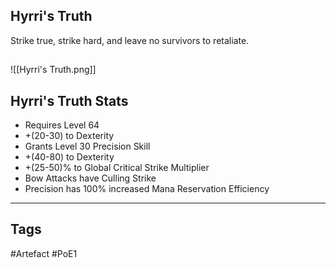 ## Hyrri's Truth
Strike true, strike hard, and leave no survivors to retaliate.
##
![[Hyrri's Truth.png]]
## Hyrri's Truth Stats
- Requires Level 64
- +(20-30) to Dexterity
- Grants Level 30 Precision Skill
- +(40-80) to Dexterity
- +(25-50)% to Global Critical Strike Multiplier
- Bow Attacks have Culling Strike
- Precision has 100% increased Mana Reservation Efficiency


---
## Tags
#Artefact
#PoE1